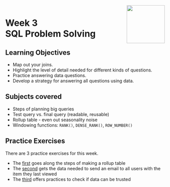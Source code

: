 <a href="../">
  <img src="/img/Data_Wrangling,_Analysis_and_AB_Testing_with_SQL_logo.avif" width="120" align="right">
</a>

# Week 3 <br> SQL Problem Solving 

## Learning Objectives
- Map out your joins.
- Highlight the level of detail needed for different kinds of questions.
- Practice answering data questions.
- Develop a strategy for answering all questions using data.

## Subjects covered
- Steps of planning big queries
- Test query vs. final query (readable, reusable)
- Rollup table - even out seasonality noise
- Windowing functions: `RANK()`, `DENSE_RANK()`, `ROW_NUMBER()`

## Practice Exercises

There are 3 practice exercises for this week. 
- The [first](./Practice%20Exercises/rollup_table.sql) goes along the steps of making a rollup table
- The [second](./Practice%20Exercises/promo_email.sql) gets the data needed to send an email to all users with the item they last viewed
- The [third](./Practice%20Exercises/identifying_unreliable_data_nulls.sql) offers practices to check if data can be trusted
